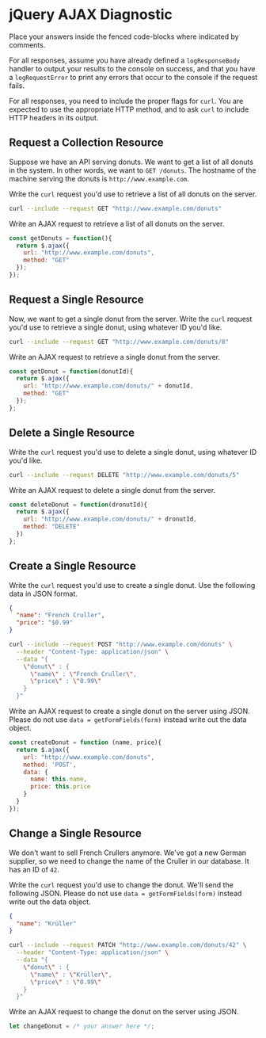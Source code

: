 # jQuery AJAX Diagnostic

Place your answers inside the fenced code-blocks where indicated by comments.

For all responses,  assume you have already defined a `logResponseBody` handler
to output your results to the console on success, and that you have a
`logRequestError` to print any errors that occur to the console if the request
fails.

For all responses, you need to include the proper flags for `curl`. You are
expected to use the appropriate HTTP method, and to ask `curl` to include HTTP
headers in its output.

## Request a Collection Resource

Suppose we have an API serving donuts. We want to get a list of all donuts in
the system. In other words, we want to `GET /donuts`. The hostname of the
machine serving the donuts is `http://www.example.com`.

Write the `curl` request you'd use to retrieve a list of all donuts on the
server.

```sh
curl --include --request GET "http://www.example.com/donuts"
```

Write an AJAX request to retrieve a list of all donuts on the server.

```js
const getDonuts = function(){
  return $.ajax({
    url: "http://www.example.com/donuts",
    method: "GET"
  });
});
```

## Request a Single Resource

Now, we want to get a single donut from the server. Write the `curl` request
you'd use to retrieve a single donut, using whatever ID you'd like.

```sh
curl --include --request GET "http://www.example.com/donuts/8"
```

Write an AJAX request to retrieve a single donut from the server.

```js
const getDonut = function(donutId){
  return $.ajax({
    url: "http://www.example.com/donuts/" + donutId,
    method: "GET"
  });
};
```

## Delete a Single Resource

Write the `curl` request you'd use to delete a single donut, using whatever ID
you'd like.

```sh
curl --include --request DELETE "http://www.example.com/donuts/5"
```

Write an AJAX request to delete a single donut from the server.

```js
const deleteDonut = function(dronutId){
  return $.ajax({
    url: "http://www.example.com/donuts/" + dronutId,
    method: "DELETE"
  })
};
```

## Create a Single Resource

Write the `curl` request you'd use to create a single donut. Use the following
data in JSON format.

```json
{
  "name": "French Cruller",
  "price": "$0.99"
}
```

```sh
curl --include --request POST "http://www.example.com/donuts" \
  --header "Content-Type: application/json" \
  --data "{
    \"donut\" : {
      \"name\" : \"French Cruller\",
      \"price\" : \"0.99\"
    }
  }"
```

Write an AJAX request to create a single donut on the server using JSON. Please
do not use `data = getFormFields(form)` instead write out the data object.

```js
const createDonut = function (name, price){
  return $.ajax({
    url: "http://www.example.com/donuts",
    method: 'POST',
    data: {
      name: this.name,
      price: this.price
    }
  }
});
```

## Change a Single Resource

We don't want to sell French Crullers anymore. We've got a new German supplier,
so we need to change the name of the Cruller in our database. It has an ID of
`42`.

Write the `curl` request you'd use to change the donut. We'll send the following
JSON. Please do not use `data = getFormFields(form)` instead write out the data
object.

```json
{
  "name": "Krüller"
}
```

```sh
curl --include --request PATCH "http://www.example.com/donuts/42" \
  --header "Content-Type: application/json" \
  --data "{
    \"donut\" : {
      \"name\" : \"Krüller\",
      \"price\" : \"0.99\"
    }
  }"
```

Write an AJAX request to change the donut on the server using JSON.

```js
let changeDonut = /* your answer here */;
```
